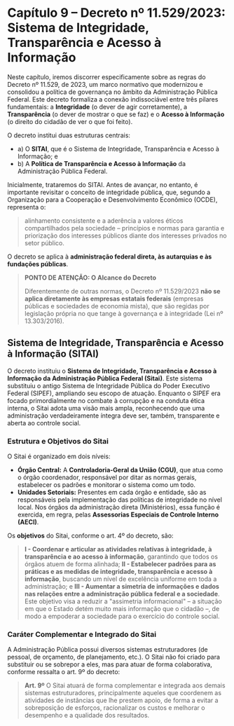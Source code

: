 # Capítulo 9 – Decreto nº 11.529/2023: Sistema de Integridade, Transparência e Acesso à Informação

Neste capítulo, iremos discorrer especificamente sobre as regras do Decreto nº 11.529, de 2023, um marco normativo que modernizou e consolidou a política de governança no âmbito da Administração Pública Federal. Este decreto formaliza a conexão indissociável entre três pilares fundamentais: a **Integridade** (o dever de agir corretamente), a **Transparência** (o dever de mostrar o que se faz) e o **Acesso à Informação** (o direito do cidadão de ver o que foi feito).

O decreto institui duas estruturas centrais:

- a) O **SITAI**, que é o Sistema de Integridade, Transparência e Acesso à Informação; e
- b) A **Política de Transparência e Acesso à Informação** da Administração Pública Federal.

Inicialmente, trataremos do SITAI. Antes de avançar, no entanto, é importante revisitar o conceito de integridade pública, que, segundo a Organização para a Cooperação e Desenvolvimento Econômico (OCDE), representa o:

> alinhamento consistente e a aderência a valores éticos compartilhados pela sociedade – princípios e normas para garantia e priorização dos interesses públicos diante dos interesses privados no setor público.

O decreto se aplica à **administração federal direta, às autarquias e às fundações públicas**.

> **PONTO DE ATENÇÃO: O Alcance do Decreto**
> 
> Diferentemente de outras normas, o Decreto nº 11.529/2023 **não se aplica diretamente às empresas estatais federais** (empresas públicas e sociedades de economia mista), que são regidas por legislação própria no que tange à governança e à integridade (Lei nº 13.303/2016).

## Sistema de Integridade, Transparência e Acesso à Informação (SITAI)

O decreto instituiu o **Sistema de Integridade, Transparência e Acesso à Informação da Administração Pública Federal (Sitai)**. Este sistema substituiu o antigo Sistema de Integridade Pública do Poder Executivo Federal (SIPEF), ampliando seu escopo de atuação. Enquanto o SIPEF era focado primordialmente no combate à corrupção e na conduta ética interna, o Sitai adota uma visão mais ampla, reconhecendo que uma administração verdadeiramente íntegra deve ser, também, transparente e aberta ao controle social.

### Estrutura e Objetivos do Sitai

O Sitai é organizado em dois níveis:

- **Órgão Central:** A **Controladoria-Geral da União (CGU)**, que atua como o órgão coordenador, responsável por ditar as normas gerais, estabelecer os padrões e monitorar o sistema como um todo.
- **Unidades Setoriais:** Presentes em cada órgão e entidade, são as responsáveis pela implementação das políticas de integridade no nível local. Nos órgãos da administração direta (Ministérios), essa função é exercida, em regra, pelas **Assessorias Especiais de Controle Interno (AECI)**.

Os **objetivos** do Sitai, conforme o art. 4º do decreto, são:

> **I - Coordenar e articular as atividades relativas à integridade, à transparência e ao acesso à informação**, garantindo que todos os órgãos atuem de forma alinhada;
> **II - Estabelecer padrões para as práticas e as medidas de integridade, transparência e acesso à informação**, buscando um nível de excelência uniforme em toda a administração; e
> **III - Aumentar a simetria de informações e dados nas relações entre a administração pública federal e a sociedade**. Este objetivo visa a reduzir a "assimetria informacional" – a situação em que o Estado detém muito mais informação que o cidadão –, de modo a empoderar a sociedade para o exercício do controle social.

### Caráter Complementar e Integrado do Sitai

A Administração Pública possui diversos sistemas estruturadores (de pessoal, de orçamento, de planejamento, etc.). O Sitai não foi criado para substituir ou se sobrepor a eles, mas para atuar de forma colaborativa, conforme ressalta o art. 9º do decreto:

> **Art. 9º** O Sitai atuará de forma complementar e integrada aos demais sistemas estruturadores, principalmente aqueles que coordenem as atividades de instâncias que lhe prestem apoio, de forma a evitar a sobreposição de esforços, racionalizar os custos e melhorar o desempenho e a qualidade dos resultados.

